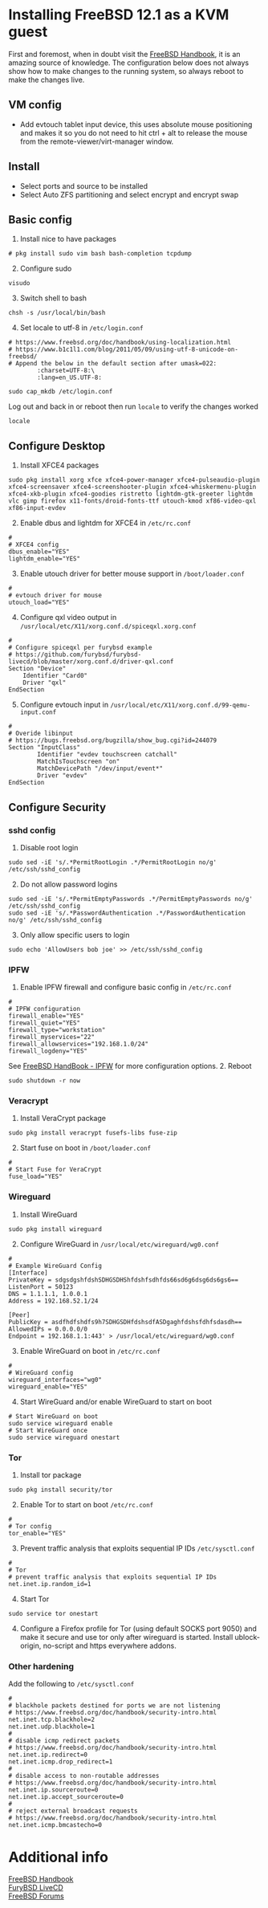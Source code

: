# Installing FreeBSD 12.1 as a KVM guest
First and foremost, when in doubt visit the [FreeBSD Handbook](https://www.freebsd.org/doc/handbook/), it is an amazing source of knowledge.  The configuration below does not always show how to make changes to the running system, so always reboot to make the changes live.

## VM config
* Add evtouch tablet input device, this uses absolute mouse positioning and makes it so you do not need to hit ctrl + alt to release the mouse from the remote-viewer/virt-manager window.

## Install
* Select ports and source to be installed
* Select Auto ZFS partitioning and select encrypt and encrypt swap

## Basic config
1. Install nice to have packages
```
# pkg install sudo vim bash bash-completion tcpdump
```
2. Configure sudo
```
visudo
```
3. Switch shell to bash
```
chsh -s /usr/local/bin/bash
```
4. Set locale to utf-8 in `/etc/login.conf`
```
# https://www.freebsd.org/doc/handbook/using-localization.html
# https://www.b1c1l1.com/blog/2011/05/09/using-utf-8-unicode-on-freebsd/
# Append the below in the default section after umask=022:
        :charset=UTF-8:\
        :lang=en_US.UTF-8:
```
```
sudo cap_mkdb /etc/login.conf
```
Log out and back in or reboot then run `locale` to verify the changes worked
```
locale
```

## Configure Desktop
1. Install XFCE4 packages
```
sudo pkg install xorg xfce xfce4-power-manager xfce4-pulseaudio-plugin xfce4-screensaver xfce4-screenshooter-plugin xfce4-whiskermenu-plugin xfce4-xkb-plugin xfce4-goodies ristretto lightdm-gtk-greeter lightdm vlc gimp firefox x11-fonts/droid-fonts-ttf utouch-kmod xf86-video-qxl xf86-input-evdev
```
2. Enable dbus and lightdm for XFCE4 in `/etc/rc.conf`
```
#
# XFCE4 config
dbus_enable="YES"
lightdm_enable="YES"
```
3. Enable utouch driver for better mouse support in `/boot/loader.conf`
```
#
# evtouch driver for mouse
utouch_load="YES"
```
4. Configure qxl video output in `/usr/local/etc/X11/xorg.conf.d/spiceqxl.xorg.conf`
```
#
# Configure spiceqxl per furybsd example
# https://github.com/furybsd/furybsd-livecd/blob/master/xorg.conf.d/driver-qxl.conf
Section "Device"
    Identifier "Card0"
    Driver "qxl"
EndSection
```
5. Configure evtouch input in `/usr/local/etc/X11/xorg.conf.d/99-qemu-input.conf`
```
#
# Overide libinput
# https://bugs.freebsd.org/bugzilla/show_bug.cgi?id=244079
Section "InputClass"
        Identifier "evdev touchscreen catchall"
        MatchIsTouchscreen "on"
        MatchDevicePath "/dev/input/event*"
        Driver "evdev"
EndSection
```

## Configure Security
### sshd config
1. Disable root login
```
sudo sed -iE 's/.*PermitRootLogin .*/PermitRootLogin no/g' /etc/ssh/sshd_config
```
2. Do not allow password logins
```
sudo sed -iE 's/.*PermitEmptyPasswords .*/PermitEmptyPasswords no/g' /etc/ssh/sshd_config
sudo sed -iE 's/.*PasswordAuthentication .*/PasswordAuthentication no/g' /etc/ssh/sshd_config
```
3. Only allow specific users to login
```
sudo echo 'AllowUsers bob joe' >> /etc/ssh/sshd_config
```

### IPFW
1. Enable IPFW firewall and configure basic config in `/etc/rc.conf`
```
#
# IPFW configuration
firewall_enable="YES"
firewall_quiet="YES"
firewall_type="workstation"
firewall_myservices="22"
firewall_allowservices="192.168.1.0/24"
firewall_logdeny="YES"
```
See [FreeBSD HandBook - IPFW](https://www.freebsd.org/doc/handbook/firewalls-ipfw.html) for more configuration options.
2. Reboot
```
sudo shutdown -r now
```

### Veracrypt
1. Install VeraCrypt package
```
sudo pkg install veracrypt fusefs-libs fuse-zip
```
2. Start fuse on boot in `/boot/loader.conf`
```
#
# Start Fuse for VeraCrypt
fuse_load="YES"
```

### Wireguard
1. Install WireGuard
```
sudo pkg install wireguard
```
2. Configure WireGuard in `/usr/local/etc/wireguard/wg0.conf`
```
#
# Example WireGuard Config
[Interface]
PrivateKey = sdgsdgshfdshSDHGSDHShfdshfsdhfds66sd6g6dsg6ds6gs6==
ListenPort = 50123
DNS = 1.1.1.1, 1.0.0.1
Address = 192.168.52.1/24

[Peer]
PublicKey = asdfhdfshdfs9h7SDHGSDHfdshsdfASDgaghfdshsfdhfsdasdh==
AllowedIPs = 0.0.0.0/0
Endpoint = 192.168.1.1:443' > /usr/local/etc/wireguard/wg0.conf
```
3. Enable WireGuard on boot in `/etc/rc.conf`
```
#
# WireGuard config
wireguard_interfaces="wg0"
wireguard_enable="YES"
```
4. Start WireGuard and/or enable WireGuard to start on boot
```
# Start WireGuard on boot
sudo service wireguard enable
# Start WireGuard once
sudo service wireguard onestart
```

### Tor
1. Install tor package
```
sudo pkg install security/tor
```
2. Enable Tor to start on boot `/etc/rc.conf`
```
#
# Tor config
tor_enable="YES"
```
3. Prevent traffic analysis that exploits sequential IP IDs `/etc/sysctl.conf`
```
# 
# Tor
# prevent traffic analysis that exploits sequential IP IDs
net.inet.ip.random_id=1
```
4. Start Tor
```
sudo service tor onestart
```
4. Configure a Firefox profile for Tor (using default SOCKS port 9050) and make it secure and use tor only after wireguard is started.  Install ublock-origin, no-script and https everywhere addons.

### Other hardening
Add the following to `/etc/sysctl.conf`
```
#
# blackhole packets destined for ports we are not listening
# https://www.freebsd.org/doc/handbook/security-intro.html
net.inet.tcp.blackhole=2
net.inet.udp.blackhole=1
#
# disable icmp redirect packets
# https://www.freebsd.org/doc/handbook/security-intro.html
net.inet.ip.redirect=0
net.inet.icmp.drop_redirect=1
#
# disable access to non-routable addresses
# https://www.freebsd.org/doc/handbook/security-intro.html
net.inet.ip.sourceroute=0
net.inet.ip.accept_sourceroute=0
#
# reject external broadcast requests
# https://www.freebsd.org/doc/handbook/security-intro.html
net.inet.icmp.bmcastecho=0
```

# Additional info
[FreeBSD Handbook](https://www.freebsd.org/doc/handbook/)  
[FuryBSD LiveCD](https://github.com/furybsd/furybsd-livecd)  
[FreeBSD Forums](https://forums.freebsd.org/)  
